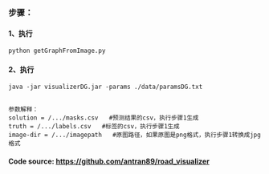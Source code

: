 ### 步骤：
#### 1、执行
```
python getGraphFromImage.py
```
#### 2、执行
```
java -jar visualizerDG.jar -params ./data/paramsDG.txt


参数解释：
solution = /.../masks.csv   #预测结果的csv，执行步骤1生成
truth = /.../labels.csv   #标签的csv，执行步骤1生成
image-dir = /.../imagepath   #原图路径，如果原图是png格式，执行步骤1转换成jpg格式
```

#### Code source: https://github.com/antran89/road_visualizer
